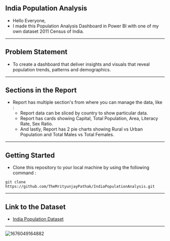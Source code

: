 ## India Population Analysis
- Hello Everyone,
- I made this Population Analysis Dashboard in Power BI with one of my own dataset 2011 Census of India.

<hr>

## Problem Statement
- To create a dashboard that deliver insights and visuals that reveal population trends, patterns and demographics.

<hr>

## Sections in the Report
- Report has multiple section's from where you can manage the data, like :
    - Report data can be sliced by country to show particular data.
    - Report has cards showing Capital, Total Population, Area, Literacy Rate, Sex Ratio.
    - And lastly, Report has 2 pie charts showing Rural vs Urban Population and Total Males vs Total Females.

<hr>

## Getting Started
- Clone this repository to your local machine by using the following command :
```
git clone https://github.com/TheMrityunjayPathak/IndiaPopulationAnalysis.git
```

<hr>

## Link to the Dataset
- [India Population Dataset](https://www.kaggle.com/datasets/themrityunjaypathak/2011-census-of-india)

<hr>

![1676049164882](https://github.com/TheMrityunjayPathak/IndiaPopulationAnalysis/assets/123563634/82451fc0-0216-4a76-807f-6b03d6a70a1b)
